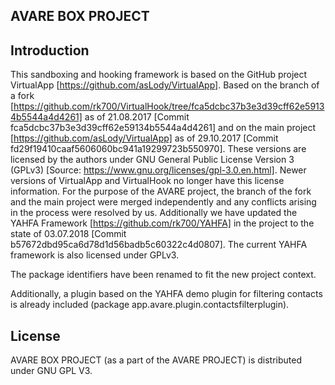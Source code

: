 AVARE BOX PROJECT
-----------

## Introduction 

This sandboxing and hooking framework is based on the GitHub project VirtualApp [https://github.com/asLody/VirtualApp]. Based on the branch of a fork [https://github.com/rk700/VirtualHook/tree/fca5dcbc37b3e3d39cff62e59134b5544a4d4261] as of 21.08.2017 [Commit fca5dcbc37b3e3d39cff62e59134b5544a4d4261] and on the main project [https://github.com/asLody/VirtualApp] as of 29.10.2017 [Commit fd29f19410caaf5606060bc941a19299723b550970]. These versions are licensed by the authors under GNU General Public License Version 3 (GPLv3) [Source: https://www.gnu.org/licenses/gpl-3.0.en.html]. Newer versions of VirtualApp and VirtualHook no longer have this license information. For the purpose of the AVARE project, the branch of the fork and the main project were merged independently and any conflicts arising in the process were resolved by us. Additionally we have updated the YAHFA Framework [https://github.com/rk700/YAHFA] in the project to the state of 03.07.2018 [Commit b57672dbd95ca6d78d1d56badb5c60322c4d0807]. The current YAHFA framework is also licensed under GPLv3.

The package identifiers have been renamed to fit the new project context.

Additionally, a plugin based on the YAHFA demo plugin for filtering contacts is already included (package app.avare.plugin.contactsfilterplugin).

## License

AVARE BOX PROJECT (as a part of the AVARE PROJECT) is distributed under GNU GPL V3.
